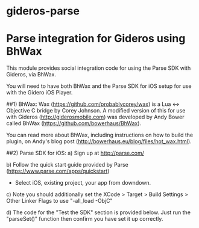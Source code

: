 gideros-parse
=============

# Parse integration for Gideros using BhWax

This module provides social integration code for using the Parse SDK with Gideros, via BhWax.

You will need to have both BhWax and the Parse SDK for iOS setup for use with the Gidero iOS Player.

##1) BhWax:
Wax (https://github.com/probablycorey/wax) is a Lua <-> Objective C bridge by Corey Johnson. A modified version of this for
use with Gideros (http://giderosmobile.com) was developed by Andy Bower called BhWax (https://github.com/bowerhaus/BhWax). 

You can read more about BhWax, including instructions on how to build the plugin, on Andy's blog post 
(http://bowerhaus.eu/blog/files/hot_wax.html).

##2) Parse SDK for iOS:
a) Sign up at http://parse.com/

b) Follow the quick start guide provided by Parse (https://www.parse.com/apps/quickstart)

 - Select iOS, existing project, your app from downdown.

c) Note you should additionally set the XCode > Target > Build Settings > Other Linker Flags to use "-all_load -ObjC"

d) The code for the "Test the SDK" section is provided below. Just run the "parseSet()" function then confirm you have set it up correctly.

